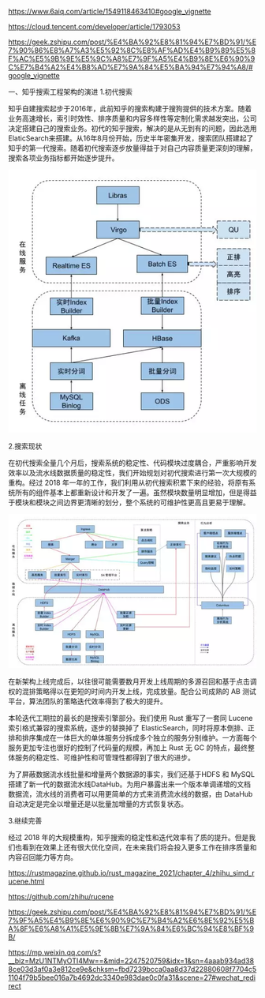 https://www.6aiq.com/article/1549118463410#google_vignette

https://cloud.tencent.com/developer/article/1793053

https://geek.zshipu.com/post/%E4%BA%92%E8%81%94%E7%BD%91/%E7%90%86%E8%A7%A3%E5%92%8C%E8%AF%AD%E4%B9%89%E5%8F%AC%E5%9B%9E%E5%9C%A8%E7%9F%A5%E4%B9%8E%E6%90%9C%E7%B4%A2%E4%B8%AD%E7%9A%84%E5%BA%94%E7%94%A8/#google_vignette

一、知乎搜索工程架构的演进
1.初代搜索


知乎自建搜索起步于2016年，此前知乎的搜索构建于搜狗提供的技术方案。随着业务高速增长，索引时效性、排序质量和内容多样性等定制化需求越发突出，公司决定搭建自己的搜索业务。初代的知乎搜索，解决的是从无到有的问题，因此选用ElaticSearch来搭建。从16年8月份开始，历史半年密集开发，搜索团队搭建起了知乎的第一代搜索。随着初代搜索逐步放量得益于对自己内容质量更深刻的理解，搜索各项业务指标都开始逐步提升。

![zhihu-old.webp](./zhihu-old.webp)

2.搜索现状


在初代搜索全量几个月后，搜索系统的稳定性、代码模块过度耦合，严重影响开发效率以及流水线数据质量的稳定性，我们开始规划对初代搜索进行第一次大规模的重构。经过 2018 年一年的工作，我们利用从初代搜索积累下来的经验，将原有系统所有的组件基本上都重新设计和开发了一遍。虽然模块数量明显增加，但是得益于模块和模块之间边界更清晰的划分，整个系统的可维护性更高且更易于理解。

![zhihu.png](./zhihu.png)

在新架构上线完成后，以往很可能需要数月开发上线周期的多源召回和基于点击调权的混排策略得以在更短的时间内开发上线，完成放量。配合公司成熟的 AB 测试平台，算法团队的策略迭代效率得到了极大的提升。


本轮迭代工期拉的最长的是搜索引擎部分。我们使用 Rust 重写了一套同 Lucene 索引格式兼容的搜索系统，逐步的替换掉了 ElasticSearch，同时将原本倒排、正排和排序集成在一体巨大的单体服务分拆成多个独立的服务分别维护。一方面每个服务更加专注也很好的控制了代码量的规模，再加上 Rust 无 GC 的特点，最终整体服务的稳定性、可维护性和可管理性都得到了很大的进步。

为了屏蔽数据流水线批量和增量两个数据源的事实，我们还基于HDFS 和 MySQL 搭建了新一代的数据流水线DataHub。为用户暴露出来一个版本单调递增的文档数据流，流水线的消费者可以用更简单的方式来消费流水线的数据，由 DataHub 自动决定是完全以增量还是以批量加增量的方式恢复状态。

3.继续完善

经过 2018 年的大规模重构，知乎搜索的稳定性和迭代效率有了质的提升。但是我们也看到在效果上还有很大优化空间，在未来我们将会投入更多工作在排序质量和内容召回能力等方向。

https://rustmagazine.github.io/rust_magazine_2021/chapter_4/zhihu_simd_rucene.html

https://github.com/zhihu/rucene

https://geek.zshipu.com/post/%E4%BA%92%E8%81%94%E7%BD%91/%E7%9F%A5%E4%B9%8E%E6%90%9C%E7%B4%A2%E6%8E%92%E5%BA%8F%E6%A8%A1%E5%9E%8B%E7%9A%84%E6%BC%94%E8%BF%9B/

https://mp.weixin.qq.com/s?__biz=MzU1NTMyOTI4Mw==&mid=2247520759&idx=1&sn=4aaab934ad388ce03d3af0a3e812ce9e&chksm=fbd7239bcca0aa8d37d22880608f7704c51104f79b5bee016a7b4692dc3340e983dae0c0fa31&scene=27#wechat_redirect